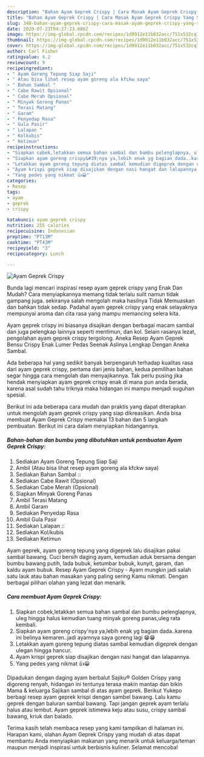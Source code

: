 ```yaml
---
description: "Bahan Ayam Geprek Crispy | Cara Masak Ayam Geprek Crispy Yang Sedap"
title: "Bahan Ayam Geprek Crispy | Cara Masak Ayam Geprek Crispy Yang Sedap"
slug: 348-bahan-ayam-geprek-crispy-cara-masak-ayam-geprek-crispy-yang-sedap
date: 2020-07-23T04:27:23.686Z
image: https://img-global.cpcdn.com/recipes/1d9912e11b032acc/751x532cq70/ayam-geprek-crispy-foto-resep-utama.jpg
thumbnail: https://img-global.cpcdn.com/recipes/1d9912e11b032acc/751x532cq70/ayam-geprek-crispy-foto-resep-utama.jpg
cover: https://img-global.cpcdn.com/recipes/1d9912e11b032acc/751x532cq70/ayam-geprek-crispy-foto-resep-utama.jpg
author: Carl Fisher
ratingvalue: 4.2
reviewcount: 9
recipeingredient:
- " Ayam Goreng Tepung Siap Saji"
- " Atau bisa lihat resep ayam goreng ala kfckw saya"
- " Bahan Sambal "
- " Cabe Rawit Opsional"
- " Cabe Merah Opsional"
- " Minyak Goreng Panas"
- " Terasi Matang"
- " Garam"
- " Penyedap Rasa"
- " Gula Pasir"
- " Lalapan "
- " Kolkubis"
- " Ketimun"
recipeinstructions:
- "Siapkan cobek,letakkan semua bahan sambal dan bumbu pelenglapnya, uleg hingga halus kemudian tuang minyak goreng panas,uleg rata kembali."
- "Siapkan ayam goreng crispy&#39;nya ya,lebih enak yg bagian dada..karena ini belinya kemaren..jadi ayamnya saya goreng lagi 😁😁"
- "Letakkan ayam goreng tepung diatas sambal kemudian digeprek dengan ulegan hingga hancur."
- "Ayam krispi geprek siap disajikan dengan nasi hangat dan lalapannya."
- "Yang pedes yang nikmat 👍😀"
categories:
- Resep
tags:
- ayam
- geprek
- crispy

katakunci: ayam geprek crispy 
nutrition: 255 calories
recipecuisine: Indonesian
preptime: "PT13M"
cooktime: "PT43M"
recipeyield: "3"
recipecategory: Lunch

---
```



![Ayam Geprek Crispy](https://img-global.cpcdn.com/recipes/1d9912e11b032acc/751x532cq70/ayam-geprek-crispy-foto-resep-utama.jpg)

Bunda lagi mencari inspirasi resep ayam geprek crispy yang Enak Dan Mudah? Cara menyiapkannya memang tidak terlalu sulit namun tidak gampang juga. sekiranya salah mengolah maka hasilnya Tidak Memuaskan dan bahkan tidak sedap. Padahal ayam geprek crispy yang enak selayaknya mempunyai aroma dan cita rasa yang mampu memancing selera kita.

Ayam geprek crispy ini biasanya disajikan dengan berbagai macam sambal dan juga pelengkap lainnya seperti mentimun, dan kol. Selain rasanya lezat, pengolahan ayam geprek crispy tergolong. Aneka Resep Ayam Geprek Bensu Crispy Enak Lumer Pedas Seenak Aslinya Lengkap Dengan Aneka Sambal.

Ada beberapa hal yang sedikit banyak berpengaruh terhadap kualitas rasa dari ayam geprek crispy, pertama dari jenis bahan, kedua pemilihan bahan segar hingga cara mengolah dan menyajikannya. Tak perlu pusing jika hendak menyiapkan ayam geprek crispy enak di mana pun anda berada, karena asal sudah tahu triknya maka hidangan ini mampu menjadi suguhan spesial.


Berikut ini ada beberapa cara mudah dan praktis yang dapat diterapkan untuk mengolah ayam geprek crispy yang siap dikreasikan. Anda bisa membuat Ayam Geprek Crispy memakai 13 bahan dan 5 langkah pembuatan. Berikut ini cara dalam menyiapkan hidangannya.

<!--inarticleads1-->

##### Bahan-bahan dan bumbu yang dibutuhkan untuk pembuatan Ayam Geprek Crispy:

1. Sediakan  Ayam Goreng Tepung Siap Saji
1. Ambil  (Atau bisa lihat resep ayam goreng ala kfckw saya)
1. Sediakan  Bahan Sambal ::
1. Sediakan  Cabe Rawit (Opsional)
1. Sediakan  Cabe Merah (Opsional)
1. Siapkan  Minyak Goreng Panas
1. Ambil  Terasi Matang
1. Ambil  Garam
1. Sediakan  Penyedap Rasa
1. Ambil  Gula Pasir
1. Sediakan  Lalapan ::
1. Sediakan  Kol/kubis
1. Sediakan  Ketimun


Ayam geprek, ayam goreng tepung yang digeprek lalu disajikan pakai sambal bawang. Cuci bersih daging ayam, kemudian aduk bersama dengan bumbu bawang putih, lada bubuk, ketumbar bubuk, kunyit, garam, dan kaldu ayam bubuk. Resep Ayam Geprek Crispy - Ayam mungkin jadi salah satu lauk atau bahan masakan yang paling sering Kamu nikmati. Dengan berbagai pilihan olahan yang lezat dan menarik. 

<!--inarticleads2-->

##### Cara membuat Ayam Geprek Crispy:

1. Siapkan cobek,letakkan semua bahan sambal dan bumbu pelenglapnya, uleg hingga halus kemudian tuang minyak goreng panas,uleg rata kembali.
1. Siapkan ayam goreng crispy&#39;nya ya,lebih enak yg bagian dada..karena ini belinya kemaren..jadi ayamnya saya goreng lagi 😁😁
1. Letakkan ayam goreng tepung diatas sambal kemudian digeprek dengan ulegan hingga hancur.
1. Ayam krispi geprek siap disajikan dengan nasi hangat dan lalapannya.
1. Yang pedes yang nikmat 👍😀


Dipadukan dengan daging ayam berbalut Sajiku® Golden Crispy yang digoreng renyah, hidangan ini tentunya terasa makin mantap dan bikin Mama &amp; keluarga Sajikan sambal di atas ayam geprek. Berikut Yukepo berbagi resep ayam geprek krispi dengan sambel bawang. Lalu kamu geprek dengan baluran sambal bawang. Tapi jangan geprek ayam terlalu halus atau lembut. Ayam geprek istimewa keju atau susu, crispy sambal bawang, kriuk dan balado. 

Terima kasih telah membaca resep yang kami tampilkan di halaman ini. Harapan kami, olahan Ayam Geprek Crispy yang mudah di atas dapat membantu Anda menyiapkan makanan yang menarik untuk keluarga/teman maupun menjadi inspirasi untuk berbisnis kuliner. Selamat mencoba!
